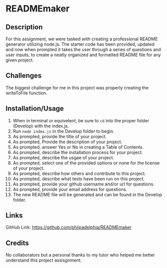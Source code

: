 # READMEmaker

## Description

For this assignment, we were tasked with creating a professional README generator utilizing node.js. The starter code has been provided, updated and now when prompted it takes the user through a series of questions and user inputs, to create a neatly organized and formatted README file for any given project. 

## Challenges 

The biggest challenge for me in this project was properly creating the writeToFile function. 

## Installation/Usage

1. When in terminal or equivelent, be sure to `cd` into the proper folder (Develop) with the index.js.
2. Run `node index.js` in the Develop folder to begin. 
3. As prompted, provide the title of your project.
4. As prompted, Provide the description of your project.
5. As prompted, answer Yes or No in creating a Table of Contents.
6. As prompted, describe the installation process for your project.
7. As prompted, describe the usgae of your project.
8. As prompted, select one of the provided options or none for the license of your project.
10. As prompted, describe how others and contribute to this project.
11. As prompted, describe what tests have been run on this project. 
12. As prompted, provide your github username and/or url for questions. 
13. As prompted, provide your email address for questions. 
14. The new README file will be generated and can be found in the Develop folder.

## Links

GitHub Link: https://github.com/phlipadelphia/READMEmaker

## Credits

No collaborators but a personal thanks to my tutor who helped me better understand this project assisgnment. 

